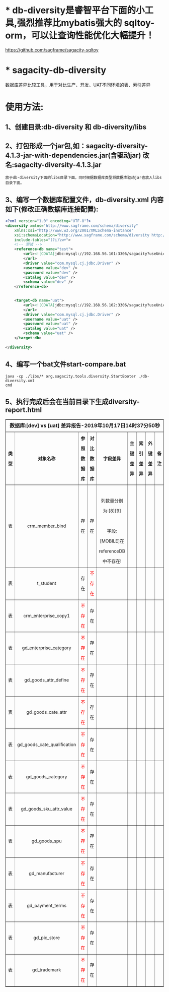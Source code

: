 # * db-diversity是睿智平台下面的小工具,强烈推荐比mybatis强大的 sqltoy-orm，可以让查询性能优化大幅提升！
  https://github.com/sagframe/sagacity-sqltoy
  
# * sagacity-db-diversity
数据库差异比较工具，用于对比生产、开发、UAT不同环境的表、索引差异


# 使用方法:
## 1、创建目录:db-diversity  和  db-diversity/libs 
## 2、打包形成一个jar包,如：sagacity-diversity-4.1.3-jar-with-dependencies.jar(含驱动jar) 改名:sagacity-diversity-4.1.3.jar 
    放于db-diversity下面的libs目录下面，同时根据数据库类型将数据库驱动jar也放入libs目录下面。
## 3、编写一个数据库配置文件，db-diversity.xml 内容如下(修改正确数据库连接配置):
```xml
<?xml version="1.0" encoding="UTF-8"?>
<diversity xmlns="http://www.sagframe.com/schema/diversity"
	xmlns:xsi="http://www.w3.org/2001/XMLSchema-instance"
	xsi:schemaLocation="http://www.sagframe.com/schema/diversity http://www.sagframe.com/schema/sagacity-diversity.xsd"
	include-tables="(?i)\w+">
	<!-- 测试 -->
	<reference-db name="test">
		<url><![CDATA[jdbc:mysql://192.168.56.101:3306/sagacity?useUnicode=true&characterEncoding=utf-8&useSSL=false&serverTimezone=GMT%2B8]]>
		</url>
		<driver value="com.mysql.cj.jdbc.Driver" />
		<username value="dev" />
		<password value="dev" />
		<catalog value="dev" />
		<schema value="dev" />
	</reference-db>

	
	<target-db name="uat">
		<url><![CDATA[jdbc:mysql://192.168.56.102:3306/sagacity?useUnicode=true&characterEncoding=utf-8&useSSL=false&serverTimezone=GMT%2B8]]>
		</url>
		<driver value="com.mysql.cj.jdbc.Driver" />
		<username value="uat" />
		<password value="uat" />
		<catalog value="uat" />
		<schema value="uat" />
	</target-db>
	
</diversity>
```
## 4、编写一个bat文件start-compare.bat
```
java -cp ./libs/* org.sagacity.tools.diversity.StartBooter ./db-diversity.xml
cmd
```
## 5、执行完成后会在当前目录下生成diversity-report.html
	
<!doctype html>
<html>
<head>
	<style>
	.table{font-size:14px;
	width:100%;
	text-align: center;	
	border-spacing: 0;
	table-layout: auto;
	line-height:32px;}		
	</style>
</head>

<body>
	<table border="1" cellspacing="0" class="table">
	<tr>
	<td colspan="9" align="middle" style="font-weight:bold; font-size:16px;">数据库:[dev] vs [uat] 差异报告-2019年10月17日14时37分50秒</td>
	</tr>
	   <tr>
		<th>类型</th>
		<th>对象名称</th>
		<th>参照数据库</th>
		<th>对比数据库</th>
		<th>字段差异</th>
		<th>主键差异</th>
		<th>索引差异</th>
		<th>外键差异</th>
		<th>备注</th>
	   </tr>
	   <tr>
		<td>表</td>
		<td>crm_member_bind</td>
		<td>存在</td>
		<td>存在</td>
		<td><br>列数量分别为:[8][9]</br><br>字段:[MOBILE]在referenceDB中不存在!</br></td>
		<td></td>
		<td></td>
		<td></td>
		<td></td>
	   </tr>
	   <tr>
		<td>表</td>
		<td>t_student</td>
		<td>存在</td>
		<td><font color="red">不存在</font></td>
		<td></td>
		<td></td>
		<td></td>
		<td></td>
		<td></td>
	   </tr>
	   <tr>
		<td>表</td>
		<td>crm_enterprise_copy1</td>
		<td><font color="red">不存在</font></td>
		<td>存在</td>
		<td></td>
		<td></td>
		<td></td>
		<td></td>
		<td></td>
	   </tr>
	   <tr>
		<td>表</td>
		<td>gd_enterprise_category</td>
		<td><font color="red">不存在</font></td>
		<td>存在</td>
		<td></td>
		<td></td>
		<td></td>
		<td></td>
		<td></td>
	   </tr>
	   <tr>
		<td>表</td>
		<td>gd_goods_attr_define</td>
		<td><font color="red">不存在</font></td>
		<td>存在</td>
		<td></td>
		<td></td>
		<td></td>
		<td></td>
		<td></td>
	   </tr>
	   <tr>
		<td>表</td>
		<td>gd_goods_cate_attr</td>
		<td><font color="red">不存在</font></td>
		<td>存在</td>
		<td></td>
		<td></td>
		<td></td>
		<td></td>
		<td></td>
	   </tr>
	   <tr>
		<td>表</td>
		<td>gd_goods_cate_qualification</td>
		<td><font color="red">不存在</font></td>
		<td>存在</td>
		<td></td>
		<td></td>
		<td></td>
		<td></td>
		<td></td>
	   </tr>
	   <tr>
		<td>表</td>
		<td>gd_goods_category</td>
		<td><font color="red">不存在</font></td>
		<td>存在</td>
		<td></td>
		<td></td>
		<td></td>
		<td></td>
		<td></td>
	   </tr>
	   <tr>
		<td>表</td>
		<td>gd_goods_sku_attr_value</td>
		<td><font color="red">不存在</font></td>
		<td>存在</td>
		<td></td>
		<td></td>
		<td></td>
		<td></td>
		<td></td>
	   </tr>
	   <tr>
		<td>表</td>
		<td>gd_goods_spu</td>
		<td><font color="red">不存在</font></td>
		<td>存在</td>
		<td></td>
		<td></td>
		<td></td>
		<td></td>
		<td></td>
	   </tr>
	   <tr>
		<td>表</td>
		<td>gd_manufacturer</td>
		<td><font color="red">不存在</font></td>
		<td>存在</td>
		<td></td>
		<td></td>
		<td></td>
		<td></td>
		<td></td>
	   </tr>
	   <tr>
		<td>表</td>
		<td>gd_payment_terms</td>
		<td><font color="red">不存在</font></td>
		<td>存在</td>
		<td></td>
		<td></td>
		<td></td>
		<td></td>
		<td></td>
	   </tr>
	   <tr>
		<td>表</td>
		<td>gd_pic_store</td>
		<td><font color="red">不存在</font></td>
		<td>存在</td>
		<td></td>
		<td></td>
		<td></td>
		<td></td>
		<td></td>
	   </tr>
	   <tr>
		<td>表</td>
		<td>gd_trademark</td>
		<td><font color="red">不存在</font></td>
		<td>存在</td>
		<td></td>
		<td></td>
		<td></td>
		<td></td>
		<td></td>
	   </tr>
  </table>
</body>
</html>




